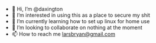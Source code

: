 - 👋 Hi, I’m @daxington
- 👀 I’m interested in using this as a place to secure my shit
- 🌱 I’m currently learning how to set up linux for home use
- 💞️ I’m looking to collaborate on nothing at the moment
- 📫 How to reach me larsbryan@gmail.com

<!---
daxington/daxington is a ✨ special ✨ repository because its `README.md` (this file) appears on your GitHub profile.
You can click the Preview link to take a look at your changes.
--->
